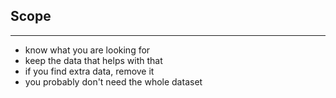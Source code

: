 ## Scope

----

  - know what you are looking for
  - keep the data that helps with that
  - if you find extra data, remove it
  - you probably don't need the whole dataset
